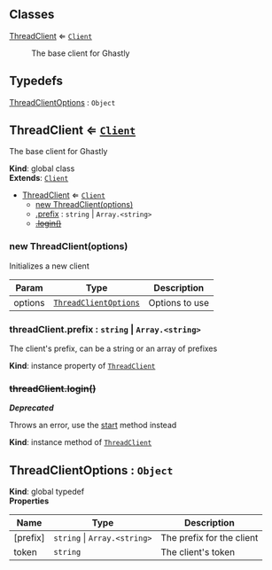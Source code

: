 ## Classes

<dl>
<dt><a href="#ThreadClient">ThreadClient</a> ⇐ <code><a href="https://discord.js.org/#/docs/main/master/class/Client">Client</a></code></dt>
<dd><p>The base client for Ghastly</p>
</dd>
</dl>

## Typedefs

<dl>
<dt><a href="#ThreadClientOptions">ThreadClientOptions</a> : <code>Object</code></dt>
<dd></dd>
</dl>

<a name="ThreadClient"></a>

## ThreadClient ⇐ [<code>Client</code>](https://discord.js.org/#/docs/main/master/class/Client)
The base client for Ghastly

**Kind**: global class  
**Extends**: [<code>Client</code>](https://discord.js.org/#/docs/main/master/class/Client)  

* [ThreadClient](#ThreadClient) ⇐ [<code>Client</code>](https://discord.js.org/#/docs/main/master/class/Client)
    * [new ThreadClient(options)](#new_ThreadClient_new)
    * [.prefix](#ThreadClient+prefix) : <code>string</code> \| <code>Array.&lt;string&gt;</code>
    * ~~[.login()](#ThreadClient+login)~~

<a name="new_ThreadClient_new"></a>

### new ThreadClient(options)
Initializes a new client


| Param | Type | Description |
| --- | --- | --- |
| options | [<code>ThreadClientOptions</code>](#ThreadClientOptions) | Options to use |

<a name="ThreadClient+prefix"></a>

### threadClient.prefix : <code>string</code> \| <code>Array.&lt;string&gt;</code>
The client's prefix, can be a string or an array of prefixes

**Kind**: instance property of [<code>ThreadClient</code>](#ThreadClient)  
<a name="ThreadClient+login"></a>

### ~~threadClient.login()~~
***Deprecated***

Throws an error, use the [start](GhastlyClient#start) method instead

**Kind**: instance method of [<code>ThreadClient</code>](#ThreadClient)  
<a name="ThreadClientOptions"></a>

## ThreadClientOptions : <code>Object</code>
**Kind**: global typedef  
**Properties**

| Name | Type | Description |
| --- | --- | --- |
| [prefix] | <code>string</code> \| <code>Array.&lt;string&gt;</code> | The prefix for the client |
| token | <code>string</code> | The client's token |


